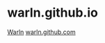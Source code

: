 # warln.github.io
<a href="warln.github.com" target="_blank">Warln</a>
[warln.github.com](warln.github.com)
